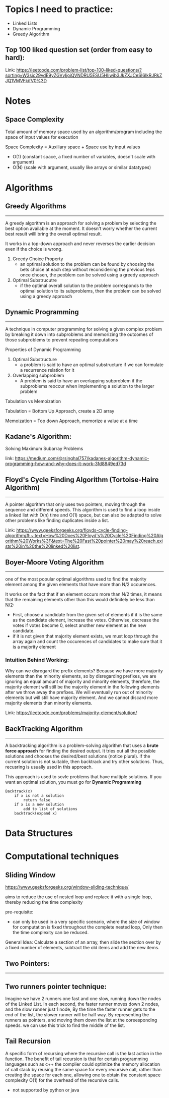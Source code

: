 # Topics I need to practice:
- Linked Lists
- Dynamic Programming
- Greedy Algorithm

## Top 100 liked question set (order from easy to hard):
Link: https://leetcode.com/problem-list/top-100-liked-questions/?sorting=W3sic29ydE9yZGVyIjoiQVNDRU5ESU5HIiwib3JkZXJCeSI6IkRJRkZJQ1VMVFkifV0%3D
# Notes
## Space Complexity
Total amount of memory space used by an algorithm/program including the space of input values for execution

Space Complexity = Auxiliary space + Space use by input values
* O(1) (constant space, a fixed number of variables, doesn't scale with argument)
* O(N) (scale with argument, usually like arrays or similar datatypes)

# Algorithms
## Greedy Algorithms
---
A greedy algorithm is an approach for solving a problem by selecting the best option available at the moment. It doesn't worry whether the current best result willl bring the overall optimal result.

It works in a top-down approach and never reverses the earlier decision even if the choice is wrong. 
1. Greedy Choice Property
    - an optimal solution to the problem can be found by choosing the bets choice at each step without reconsidering the previous teps once chosen, the peoblem can be solved using a greedy approach
2. Optimal Substrucutre
    - if the optimal overall solution to the problem corresponds to the optimal solution to its subproblems, then the problem can be solved using a greedy approach

## Dynamic Programming
---
A technique in computer programming for solving a given complex problem by breaking it down into subproblems and memorizing the outcomes of those subproblems to prevent repeating computations

Properties of Dynamic Programming
1. Optimal Substructure
    - a problem is said to have an optimal substructure if we can formulate a recurrence relation for it
2. Overlapping subproblem
    - A problem is said to have an overlapping subproblem if the subproblems reoccur when implementing a solution to the larger problem

Tabulation vs Memoization

Tabulation = Bottom Up Approach, create a 2D array

Memoization = Top down Approach, memorize a value at a time

## Kadane's Algorithm:
Solving Maximum Subarray Problems

link: https://medium.com/@rsinghal757/kadanes-algorithm-dynamic-programming-how-and-why-does-it-work-3fd8849ed73d


## Floyd's Cycle Finding Algorithm (Tortoise-Haire Algorithm)
----
A pointer algorithm that only uses two pointers, moving through the sequence and different speeds. This algorithm is used to find a loop inside a linked list with O(n) time and O(1) space, but can also be adapted to solve other problems like finding duplicates inside a list.

Link: https://www.geeksforgeeks.org/floyds-cycle-finding-algorithm/#:~:text=How%20Does%20Floyd's%20Cycle%20Finding%20Algorithm%20Works%3F&text=The%20Fast%20pointer%20may%20reach,exists%20in%20the%20linked%20list.

## Boyer-Moore Voting Algorithm
---
one of the most popular optimal algorithms used to find the majority element among the given elements that have more than N/2 occurences.

It works on the fact that if an element occurs more than N/2 times, it means that the remaining elements other than this would definitely be less than N/2:
- First, choose a candidate from the given set of elements if it is the same as the candidate element, increase the votes. Otherwise, decrease the votes if votes become 0, select another new element as the new candidate. 
- if it is not given that majority element exists, we must loop through the array again and count the occurences of candidates to make sure that it is a majority element
### Intuition Behind Working:
Why can we disregard the prefix elements? Because we have more majority elements than the minority elements, so by disregarding prefixes, we are ignoring an equal amount of majority and minority elements, therefore, the majority element will still be the majority element in the following elements after we throw away the prefixes. We will eventually run out of minority elements but will still have majority element. And we cannot discard more majority elements than minority elements.

Link: https://leetcode.com/problems/majority-element/solution/

## BackTracking Algorithm
---
A backtracking algorithm is a problem-solving algorithm that uses a **brute force approach** for finding the desired output. It tries out all the possible solutions and chooses the desired/best solutions (notice plural). If the current solution is not suitable, then backtrack and try other solutions. Thus, recusring is usually used in this approach. 

This approach is used to sovle problems that have multiple solutions. If you want an optimal solution, you must go for **Dynamic Programming**

````
Backtrack(x)
    if x is not a solution
        return false
    if x is a new solution
        add to list of solutions
    backtrack(expand x)
````

# Data Structures

# Computational techniques
## Sliding Window
https://www.geeksforgeeks.org/window-sliding-technique/

aims to reduce the use of nested loop and replace it with a single loop, thereby reducing the time complexity

pre-requisite:
- can only be used in a very specific scenario, where the size of window for computation is fixed throughout the complete nested loop, Only then the time complexity can be reduced.

General Idea: Calculate a section of an array, then slide the section over by a fixed number of elements, subtract the old items and add the new items.

## Two Pointers:
---
## Two runners pointer technique:
Imagine we have 2 runners one fast and one slow, running down the nodes of the Linked List. In each second, the faster runner moves down 2 nodes, and the slow runner just 1 node, By the time the faster runner gets to the end of the list, the slower runner will be half way. By representing the runners as pointers, and moving them down the list at the coreesponding speeds. we can use this trick to find the middle of the list.

## Tail Recursion
A specific form of recursing where the recursive call is the last action in the function. The benefit of tail recursion is that for certain programming languages such as c++ the complier could optimize the memory allocation of call stack by reusing the same space for every recursive call, rather than creating the space for each one, allowing one to obtain the constant space complexity O(1) for the overhead of the recursive calls.
- not supported by python or java
